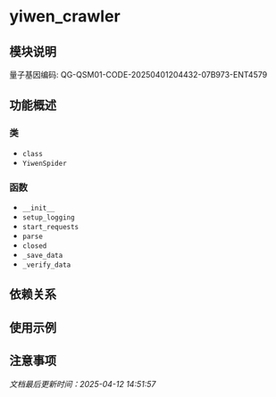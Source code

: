 # yiwen_crawler

## 模块说明
量子基因编码: QG-QSM01-CODE-20250401204432-07B973-ENT4579

## 功能概述

### 类

- `class`
- `YiwenSpider`

### 函数

- `__init__`
- `setup_logging`
- `start_requests`
- `parse`
- `closed`
- `_save_data`
- `_verify_data`

## 依赖关系

## 使用示例

## 注意事项

*文档最后更新时间：2025-04-12 14:51:57*